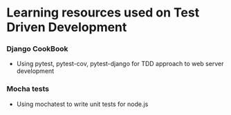 # Learning resources used on Test Driven Development

### Django CookBook
- Using pytest, pytest-cov, pytest-django for TDD approach to web server development 

### Mocha tests
- Using mochatest to write unit tests for node.js

